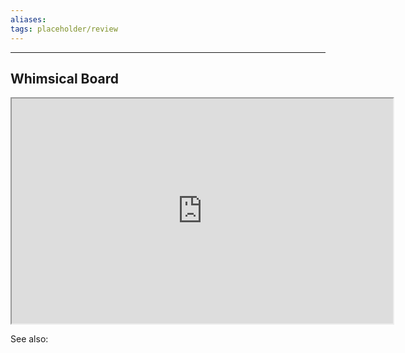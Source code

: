 ```yaml
---
aliases:
tags: placeholder/review 
---
```

---

## Whimsical Board
<center><iframe width="610" height="360" src="https://whimsical.com/my-workflow-JtSLfMNYK3Mg3eK2VVt9hG"></iframe></center>


See also:


